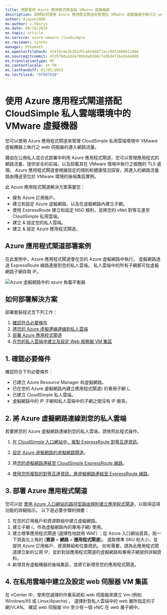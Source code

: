 ```yaml
---
title: 搭配使用 Azure 應用程式閘道與 VMware 虛擬機器
description: 說明如何使用 Azure 應用程式閘道來管理在 VMware 虛擬機器中執行之 web 伺服器的連入網路流量，並贏得 CloudSimple 的私用雲端環境。
author: Ajayan1008
ms.author: v-hborys
ms.date: 08/16/2019
ms.topic: article
ms.service: azure-vmware-cloudsimple
ms.reviewer: cynthn
manager: dikamath
ms.openlocfilehash: d14fdc4e2b2b1dfca8194077acc0453808611946
ms.sourcegitcommit: d7d5f0da1dda786bda0260cf43bd4716e5bda08b
ms.translationtype: MT
ms.contentlocale: zh-TW
ms.lasthandoff: 01/05/2021
ms.locfileid: "97897938"
---
```

# <a name="use-azure-application-gateway-with-vmware-virtual-machines-in-the-cloudsimple-private-cloud-environment"></a>使用 Azure 應用程式閘道搭配 CloudSimple 私人雲端環境中的 VMware 虛擬機器

您可以使用 Azure 應用程式閘道來管理 CloudSimple 私用雲端環境中 VMware 虛擬機器上執行之 web 伺服器的連入網路流量。

藉由在公用私人混合式部署中利用 Azure 應用程式閘道，您可以管理應用程式的網路流量、提供安全的前端，以及卸載其在 VMware 環境中執行之服務的 TLS 處理。 Azure 應用程式閘道會根據設定的規則和健康情況探查，將連入的網路流量路由傳送至位於 VMware 環境的後端集區實例。

此 Azure 應用程式閘道解決方案需要您：

* 擁有 Azure 訂用帳戶。
* 建立和設定 Azure 虛擬網路，以及在虛擬網路內建立子網。
* 使用 ExpressRoute 建立和設定 NSG 規則，並將您的 vNet 對等互連至 CloudSimple 私用雲端。
* 建立 & 設定您的私人雲端。
* 建立 & 設定 Azure 應用程式閘道。

## <a name="azure-application-gateway-deployment-scenario"></a>Azure 應用程式閘道部署案例

在此案例中，Azure 應用程式閘道會在您的 Azure 虛擬網路中執行。 虛擬網路透過 ExpressRoute 線路連接到您的私人雲端。 私人雲端中的所有子網都可從虛擬網路子網存取 IP。

![Azure 虛擬網路中的 azure 負載平衡器](media/load-balancer-use-case.png)

## <a name="how-to-deploy-the-solution"></a>如何部署解決方案

部署套裝程式含下列工作：

1. [確認符合必要條件](#1-verify-prerequisites)
2. [將您的 Azure 虛擬連線連線到私人雲端](#2-connect-your-azure-virtual-network-to-your-private-cloud)
3. [部署 Azure 應用程式閘道](#3-deploy-an-azure-application-gateway)
4. [在您的私人雲端中建立及設定 Web 服務器 VM 集區](#4-create-and-configure-a-web-server-vm-pool-in-your-private-cloud)

## <a name="1-verify-prerequisites"></a>1. 確認必要條件

確認符合下列必要條件：

* 已建立 Azure Resource Manager 和虛擬網路。
* 已在您的 Azure 虛擬網路內建立應用程式閘道) 的專用子網 (。
* 已建立 CloudSimple 私人雲端。
* 虛擬網路中的 IP 子網和私人雲端中的子網之間沒有 IP 衝突。

## <a name="2-connect-your-azure-virtual-network-to-your-private-cloud"></a>2. 將 Azure 虛擬網路連線到您的私人雲端

若要將您的 Azure 虛擬網路連線到您的私人雲端，請依照此程式操作。

1. [在 CloudSimple 入口網站中，複製 ExpressRoute 對等互連資訊](virtual-network-connection.md)。

2. [設定 Azure 虛擬網路的虛擬網路閘道](../expressroute/expressroute-howto-add-gateway-portal-resource-manager.md)。

3. 將[您的虛擬網路連結至 CloudSimple ExpressRoute 線路](../expressroute/expressroute-howto-linkvnet-portal-resource-manager.md#connect-a-vnet-to-a-circuit---different-subscription)。

4. [使用您所複製的對等互連資訊，將虛擬網路連結至 ExpressRoute 線路](virtual-network-connection.md)。

## <a name="3-deploy-an-azure-application-gateway"></a>3. 部署 Azure 應用程式閘道

您可以從 [使用 Azure 入口網站的路徑型路由規則建立應用程式閘道](../application-gateway/create-url-route-portal.md)，以取得這項功能的詳細指示。 以下是必要步驟的摘要：

1. 在您的訂用帳戶和資源群組中建立虛擬網路。
2. 建立子網 (，作為虛擬網路內的專用子網) 使用。
3. 建立標準應用程式閘道 (選擇性地啟用 WAF) ：從 Azure 入口網站首頁，按一下頁面左上角的 [**資源**  >  **網路**  >  **應用程式閘道**]。 選取標準 SKU 和大小，並提供 Azure 訂用帳戶、資源群組和位置資訊。 如有需要，請為此應用程式閘道建立新的公用 IP，並針對該應用程式閘道的虛擬網路和專用子網提供詳細資料。
4. 新增具有虛擬機器的後端集區，並將它新增至您的應用程式閘道。

## <a name="4-create-and-configure-a-web-server-vm-pool-in-your-private-cloud"></a>4. 在私用雲端中建立及設定 web 伺服器 VM 集區

在 vCenter 中，使用您選擇的作業系統和 web 伺服器來建立 Vm (例如 Windows/IIS 或 Linux/Apache) 。 選擇針對私人雲端中的 web 層所指定的子網/VLAN。 確認 web 伺服器 Vm 至少有一個 vNIC 在 web 層子網中。
